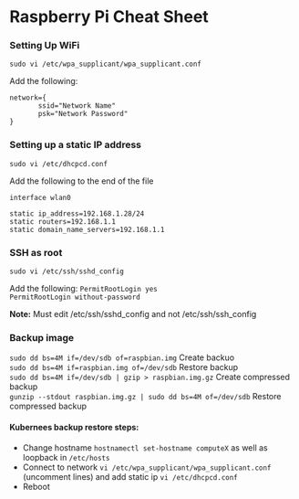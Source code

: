 # Raspberry Pi Cheat Sheet

### Setting Up WiFi

`sudo vi /etc/wpa_supplicant/wpa_supplicant.conf`

Add the following:

```
network={
       ssid="Network Name"
       psk="Network Password"
}
```

### Setting up a static IP address

`sudo vi /etc/dhcpcd.conf`

Add the following to the end of the file

```
interface wlan0

static ip_address=192.168.1.28/24
static routers=192.168.1.1
static domain_name_servers=192.168.1.1
```

### SSH as root

`sudo vi /etc/ssh/sshd_config`

Add the following:
`PermitRootLogin yes` <br />
`PermitRootLogin without-password` <br />

**Note:** Must edit /etc/ssh/sshd_config and not /etc/ssh/ssh_config

### Backup image
`sudo dd bs=4M if=/dev/sdb of=raspbian.img` Create backuo <br />
`sudo dd bs=4M if=raspbian.img of=/dev/sdb` Restore backup <br />
`sudo dd bs=4M if=/dev/sdb | gzip > raspbian.img.gz` Create compressed backup <br />
`gunzip --stdout raspbian.img.gz | sudo dd bs=4M of=/dev/sdb` Restore compressed backup <br />

#### Kubernees backup restore steps:
* Change hostname `hostnamectl set-hostname computeX` as well as loopback in `/etc/hosts`
* Connect to network `vi /etc/wpa_supplicant/wpa_supplicant.conf` (uncomment lines)  and add static ip `vi /etc/dhcpcd.conf`
* Reboot


